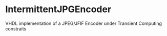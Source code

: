 # IntermittentJPGEncoder
VHDL implementation of a JPEG/JFIF Encoder under Transient Computing constraits 
